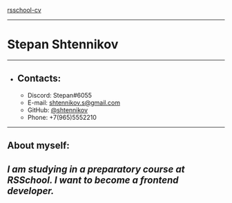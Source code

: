 [rsschool-cv](# "ссылка")
***
# **Stepan Shtennikov**
***
* ## **Contacts:**
	+ Discord: Stepan#6055
	+ E-mail: shtennikov.s@gmail.com
	+ GitHub: [@shtennikov](https://github.com/shtennikov)
	+ Phone: +7(965)5552210
***
## About myself:
_I am studying in a preparatory course at RSSchool. I want to become a frontend developer._
---
